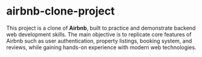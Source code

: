 # airbnb-clone-project
This project is a clone of **Airbnb**, built to practice and demonstrate backend web development skills.   The main objective is to replicate core features of Airbnb such as user authentication, property listings, booking system, and reviews, while gaining hands-on experience with modern web technologies. 

